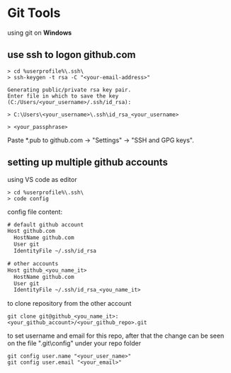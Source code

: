 # Git Tools
using git on **Windows**

## use ssh to logon github.com

```shell
> cd %userprofile%\.ssh\
> ssh-keygen -t rsa -C "<your-email-address>"

Generating public/private rsa key pair.
Enter file in which to save the key (C:/Users/<your_username>/.ssh/id_rsa): 

> C:\Users\<your_username>\.ssh\id_rsa_<your_username>

> <your_passphrase>
```

Paste *.pub to github.com -> "Settings" -> "SSH and GPG keys".

## setting up multiple github accounts

using VS code as editor

```shell
> cd %userprofile%\.ssh\
> code config
```

config file content:

```txt
# default github account
Host github.com
  HostName github.com
  User git
  IdentityFile ~/.ssh/id_rsa

# other accounts
Host github_<you_name_it>
  HostName github.com
  User git
  IdentityFile ~/.ssh/id_rsa_<you_name_it>
```

to clone repository from the other account
```shell
git clone git@github_<you_name_it>:<your_github_account>/<your_github_repo>.git
```

to set username and email for this repo,
after that the change can be seen on the file ".git\config" under your repo folder
```shell
git config user.name "<your_user_name>"
git config user.email "<your_email>"
```